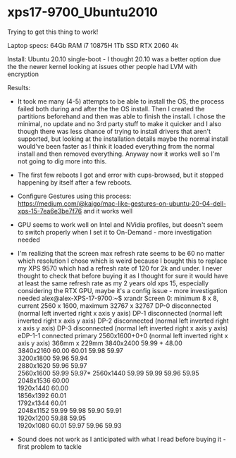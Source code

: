 # xps17-9700_Ubuntu2010
Trying to get this thing to work!


Laptop specs:
64Gb RAM
i7 10875H
1Tb SSD
RTX 2060
4k

Install:
Ubuntu 20.10 single-boot - I thought 20.10 was a better option due the the newer kernel looking at issues other people had
LVM with encryption

Results:
- It took me many (4-5) attempts to be able to install the OS, the process failed both during and after the the OS install. Then I created the partitions beforehand and then was able to finish the install. I chose the minimal, no update and no 3rd party stuff to make it quicker and I also though there was less chance of trying to install drivers that aren't supported, but looking at the installation details maybe the normal install would've been faster as I think it loaded everything from the normal install and then removed everything. Anyway now it works well so I'm not going to dig more into this.

- The first few reboots I got and error with cups-browsed, but it stopped happening by itself after a few reboots.

- Configure Gestures using this process: https://medium.com/@kaigo/mac-like-gestures-on-ubuntu-20-04-dell-xps-15-7ea6e3be7f76 and it works well

- GPU seems to work well on Intel and NVidia profiles, but doesn't seem to switch properly when I set it to On-Demand - more investigation needed

- I'm realizing that the screen max refresh rate seems to be 60 no matter which resolution I chose which is weird because I bought this to replace my XPS 9570 which had a refresh rate of 120 for 2k and under. I never thought to check that before buying it as I thought for sure it would have at least the same refresh rate as my 2 years old xps 15, especially considering the RTX GPU, maybe it's a config issue - more investigation needed
      alex@alex-XPS-17-9700:~$ xrandr
      Screen 0: minimum 8 x 8, current 2560 x 1600, maximum 32767 x 32767
      DP-0 disconnected (normal left inverted right x axis y axis)
      DP-1 disconnected (normal left inverted right x axis y axis)
      DP-2 disconnected (normal left inverted right x axis y axis)
      DP-3 disconnected (normal left inverted right x axis y axis)
      eDP-1-1 connected primary 2560x1600+0+0 (normal left inverted right x axis y axis) 366mm x 229mm
         3840x2400     59.99 +  48.00  
         3840x2160     60.00    60.01    59.98    59.97  
         3200x1800     59.96    59.94  
         2880x1620     59.96    59.97  
         2560x1600     59.99    59.97* 
         2560x1440     59.99    59.99    59.96    59.95  
         2048x1536     60.00  
         1920x1440     60.00  
         1856x1392     60.01  
         1792x1344     60.01  
         2048x1152     59.99    59.98    59.90    59.91  
         1920x1200     59.88    59.95  
         1920x1080     60.01    59.97    59.96    59.93

- Sound does not work as I anticipated with what I read before buying it - first problem to tackle
